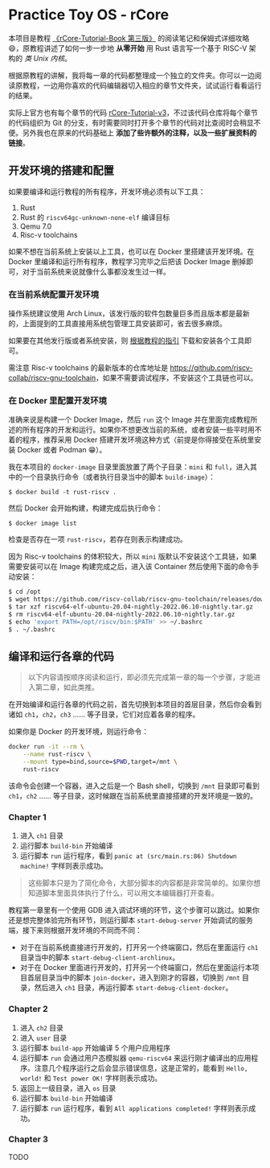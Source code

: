 # Practice Toy OS - rCore

本项目是教程 [《rCore-Tutorial-Book 第三版》](https://rcore-os.github.io/rCore-Tutorial-Book-v3/index.html) 的阅读笔记和保姆式详细攻略 😄，原教程讲述了如何一步一步地 **从零开始** 用 Rust 语言写一个基于 RISC-V 架构的 _类 Unix 内核_。

根据原教程的讲解，我将每一章的代码都整理成一个独立的文件夹。你可以一边阅读原教程，一边用你喜欢的代码编辑器切入相应的章节文件夹，试试运行看看运行的结果。

实际上官方也有每个章节的代码 [rCore-Tutorial-v3](https://github.com/rcore-os/rCore-Tutorial-v3)，不过该代码仓库将每个章节的代码组织为 Git 的分支，有时需要同时打开多个章节的代码对比查阅时会稍显不便。另外我也在原来的代码基础上 **添加了些许额外的注释，以及一些扩展资料的链接**。

## 开发环境的搭建和配置

如果要编译和运行教程的所有程序，开发环境必须有以下工具：

1. Rust
2. Rust 的 `riscv64gc-unknown-none-elf` 编译目标
3. Qemu 7.0
4. Risc-v toolchains

如果不想在当前系统上安装以上工具，也可以在 Docker 里搭建该开发环境。在 Docker 里编译和运行所有程序，教程学习完毕之后把该 Docker Image 删掉即可，对于当前系统来说就像什么事都没发生过一样。

### 在当前系统配置开发环境

操作系统建议使用 Arch Linux，该发行版的软件包数量巨多而且版本都是最新的，上面提到的工具直接用系统包管理工具安装即可，省去很多麻烦。

如果要在其他发行版或者系统安装，则 [根据教程的指引](https://rcore-os.github.io/rCore-Tutorial-Book-v3/chapter0/5setup-devel-env.html) 下载和安装各个工具即可。

需注意 Risc-v toolchains 的最新版本的仓库地址是 <https://github.com/riscv-collab/riscv-gnu-toolchain>，如果不需要调试程序，不安装这个工具链也可以。

### 在 Docker 里配置开发环境

准确来说是构建一个 Docker Image，然后 `run` 这个 Image 并在里面完成教程所述的所有程序的开发和运行。如果你不想更改当前的系统，或者安装一些平时用不着的程序，推荐采用 Docker 搭建开发环境这种方式（前提是你得接受在系统里安装 Docker 或者 Podman 😁）。

我在本项目的 `docker-image` 目录里面放置了两个子目录：`mini` 和 `full`，进入其中的一个目录执行命令（或者执行目录当中的脚本 `build-image`）：

`$ docker build -t rust-riscv .`

然后 Docker 会开始构建，构建完成后执行命令：

`$ docker image list`

检查是否存在一项 `rust-riscv`，若存在则表示构建成功。

因为 Risc-v toolchains 的体积较大，所以 `mini` 版默认不安装这个工具链，如果需要安装可以在 Image 构建完成之后，进入该 Container 然后使用下面的命令手动安装：

```bash
$ cd /opt
$ wget https://github.com/riscv-collab/riscv-gnu-toolchain/releases/download/2022.06.10/riscv64-elf-ubuntu-20.04-nightly-2022.06.10-nightly.tar.gz
$ tar xzf riscv64-elf-ubuntu-20.04-nightly-2022.06.10-nightly.tar.gz
$ rm riscv64-elf-ubuntu-20.04-nightly-2022.06.10-nightly.tar.gz
$ echo 'export PATH=/opt/riscv/bin:$PATH' >> ~/.bashrc
$ . ~/.bashrc
```

## 编译和运行各章的代码

> 以下内容请按顺序阅读和运行，即必须先完成第一章的每一个步骤，才能进入第二章，如此类推。

在开始编译和运行各章的代码之前，首先切换到本项目的首层目录，然后你会看到诸如 `ch1`，`ch2`，`ch3` …… 等子目录，它们对应着各章的程序。

如果你是 Docker 的开发环境，则运行命令：

```bash
docker run -it --rm \
    --name rust-riscv \
    --mount type=bind,source=$PWD,target=/mnt \
    rust-riscv

```

该命令会创建一个容器，进入之后是一个 Bash shell，切换到 `/mnt` 目录即可看到 `ch1`，`ch2` …… 等子目录，这时候跟在当前系统里直接搭建的开发环境是一致的。

### Chapter 1

1. 进入 `ch1` 目录
2. 运行脚本 `build-bin` 开始编译
3. 运行脚本 `run` 运行程序，看到 `panic at (src/main.rs:86) Shutdown machine!` 字样则表示成功。

> 这些脚本只是为了简化命令，大部分脚本的内容都是非常简单的。如果你想知道脚本里面具体执行了什么，可以用文本编辑器打开查看。

教程第一章里有一个使用 GDB 进入调试环境的环节，这个步骤可以跳过。如果你还是想完整体验完所有环节，则运行脚本 `start-debug-server` 开始调试的服务端，接下来则根据开发环境的不同而不同：

* 对于在当前系统直接进行开发的，打开另一个终端窗口，然后在里面运行 `ch1` 目录当中的脚本 `start-debug-client-archlinux`。
* 对于在 Docker 里面进行开发的，打开另一个终端窗口，然后在里面运行本项目首层目录当中的脚本 `join-docker`，进入到刚才的容器，切换到 `/mnt` 目录，然后进入 `ch1` 目录，再运行脚本 `start-debug-client-docker`。

### Chapter 2

1. 进入 `ch2` 目录
2. 进入 `user` 目录
3. 运行脚本 `build-app` 开始编译 5 个用户应用程序
4. 运行脚本 `run` 会通过用户态模拟器 `qemu-riscv64` 来运行刚才编译出的应用程序。注意几个程序运行之后会显示错误信息，这是正常的，能看到 `Hello, world!` 和 `Test power OK!` 字样则表示成功。
5. 返回上一级目录，进入 `os` 目录
6. 运行脚本 `build-bin` 开始编译
7. 运行脚本 `run` 运行程序，看到 `All applications completed!` 字样则表示成功。

### Chapter 3

TODO